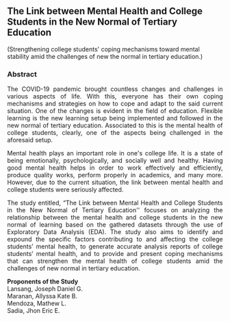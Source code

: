 ## The Link between Mental Health and College Students in the New Normal of Tertiary Education
(Strengthening college students' coping mechanisms toward mental stability amid the challenges of new the normal in tertiary education.)

### Abstract
<p align="justify"> The COVID-19 pandemic brought countless changes and challenges in various aspects of life. With this, everyone has their own coping mechanisms and strategies on how to cope and adapt to the said current situation. One of the changes is evident in the field of education. Flexible learning is the new learning setup being implemented and followed in the new normal of tertiary education. Associated to this is the mental health of college students, clearly, one of the aspects being challenged in the aforesaid setup. </p>

<p align="justify"> Mental health plays an important role in one's college life. It is a state of being emotionally, psychologically, and socially well and healthy. Having good mental health helps in order to work effectively and efficiently, produce quality works, perform properly in academics, and many more. However, due to the current situation, the link between mental health and college students were seriously affected. </p>

<p align="justify"> The study entitled, “The Link between Mental Health and College Students in the New Normal of Tertiary Education'' focuses on analyzing the relationship between the mental health and college students in the new normal of learning based on the gathered datasets through the use of Exploratory Data Analysis (EDA). The study also aims to identify and expound the specific factors contributing to and affecting the college students’ mental health, to generate accurate analysis reports of college students’ mental health, and to provide and present coping mechanisms that can strengthen the mental health of college students amid the challenges of new normal in tertiary education. </p>

<b> Proponents of the Study </b><br>
Lansang, Joseph Daniel G. <br>
Maranan, Allyssa Kate B. <br>
Mendoza, Mathew L. <br>
Sadia, Jhon Eric E.
